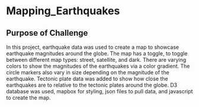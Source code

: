 # Mapping_Earthquakes
## Purpose of Challenge
In this project, earthquake data was used to create a map to showcase earthquake magnitudes around the globe. The map has a toggle, to toggle between different map types: street, satellite, and dark. There are varying colors to show the magnitudes of the earthquakes via a color gradient. The circle markers also vary in size depending on the magnitude of the earthquake. Tectonic plate data was added to show how close the earthquakes are to relative to the tectonic plates around the globe. D3 database was used, mapbox for styling, json files to pull data, and javascript to create the map.

